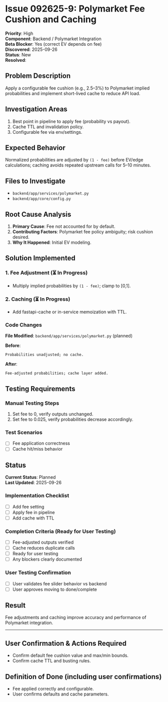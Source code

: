 # Issue 092625-9: Polymarket Fee Cushion and Caching

**Priority**: High  
**Component**: Backend / Polymarket Integration  
**Beta Blocker**: Yes (correct EV depends on fee)  
**Discovered**: 2025-09-26  
**Status**: New  
**Resolved**: 

## Problem Description

Apply a configurable fee cushion (e.g., 2.5–3%) to Polymarket implied probabilities and implement short-lived cache to reduce API load.

## Investigation Areas

1. Best point in pipeline to apply fee (probability vs payout).  
2. Cache TTL and invalidation policy.  
3. Configurable fee via env/settings.  

## Expected Behavior

Normalized probabilities are adjusted by `(1 - fee)` before EV/edge calculations; caching avoids repeated upstream calls for 5–10 minutes.

## Files to Investigate

- `backend/app/services/polymarket.py`  
- `backend/app/core/config.py`  

## Root Cause Analysis

1. **Primary Cause**: Fee not accounted for by default.  
2. **Contributing Factors**: Polymarket fee policy ambiguity; risk cushion desired.  
3. **Why It Happened**: Initial EV modeling.  

## Solution Implemented

### 1. Fee Adjustment (⏳ In Progress)
- Multiply implied probabilities by `(1 - fee)`; clamp to [0,1].  

### 2. Caching (⏳ In Progress)
- Add fastapi-cache or in-service memoization with TTL.  

### Code Changes

**File Modified**: `backend/app/services/polymarket.py` (planned)

**Before**:
```text
Probabilities unadjusted; no cache.
```

**After**:
```text
Fee-adjusted probabilities; cache layer added.
```

## Testing Requirements

### Manual Testing Steps
1. Set fee to 0, verify outputs unchanged.  
2. Set fee to 0.025, verify probabilities decrease accordingly.  

### Test Scenarios
- [ ] Fee application correctness  
- [ ] Cache hit/miss behavior  

## Status

**Current Status**: Planned  
**Last Updated**: 2025-09-26

### Implementation Checklist
- [ ] Add fee setting  
- [ ] Apply fee in pipeline  
- [ ] Add cache with TTL  

### Completion Criteria (Ready for User Testing)
- [ ] Fee-adjusted outputs verified  
- [ ] Cache reduces duplicate calls  
- [ ] Ready for user testing  
- [ ] Any blockers clearly documented  

### User Testing Confirmation
- [ ] User validates fee slider behavior vs backend  
- [ ] User approves moving to done/complete  

## Result

Fee adjustments and caching improve accuracy and performance of Polymarket integration.

---

## User Confirmation & Actions Required

- Confirm default fee cushion value and max/min bounds.  
- Confirm cache TTL and busting rules.  

## Definition of Done (including user confirmations)

- Fee applied correctly and configurable.  
- User confirms defaults and cache parameters.

